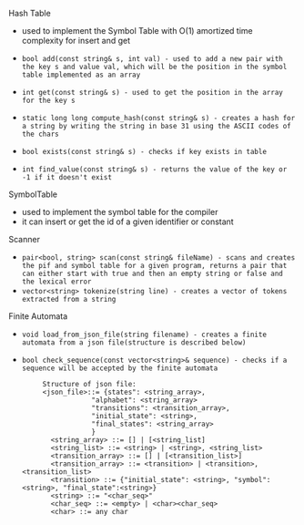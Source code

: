 Hash Table
 - used to implement the Symbol Table with O(1) amortized time complexity for insert and get

 - ```bool add(const string& s, int val) - used to add a new pair with the key s and value val, which will be the position in the symbol table implemented as an array```
 - ```int get(const string& s) - used to get the position in the array for the key s```
 - ```static long long compute_hash(const string& s) - creates a hash for a string by writing the string in base 31 using the ASCII codes of the chars```
 - ```bool exists(const string& s) - checks if key exists in table```
 - ```int find_value(const string& s) - returns the value of the key or -1 if it doesn't exist```


SymbolTable
 - used to implement the symbol table for the compiler
 - it can insert or get the id of a given identifier or constant

Scanner
 - ```pair<bool, string> scan(const string& fileName) - scans and creates the pif and symbol table for a given program, returns a pair that can either start with true and then an empty string or false and the lexical error```
 - ```vector<string> tokenize(string line) - creates a vector of tokens extracted from a string```

Finite Automata
 - ```void load_from_json_file(string filename) - creates a finite automata from a json file(structure is described below)```
 - ```bool check_sequence(const vector<string>& sequence) - checks if a sequence will be accepted by the finite automata```

            Structure of json file:
            <json_file>::= {states": <string_array>,
                        "alphabet": <string_array>
                        "transitions": <transition_array>,
                        "initial_state": <string>,
                        "final_states": <string_array>
                        }
              <string_array> ::= [] | [<string_list]
              <string_list> ::= <string> | <string>, <string_list>
              <transition_array> ::= [] | [<transition_list>]
              <transition_array> ::= <transition> | <transition>, <transition_list>
              <transition> ::= {"initial_state": <string>, "symbol":<string>, "final_state":<string>}
              <string> ::= "<char_seq>"
              <char_seq> ::= <empty> | <char><char_seq>
              <char> ::= any char